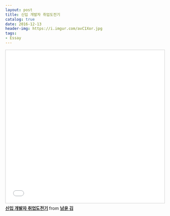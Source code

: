 ```yaml
---
layout: post
title: 신입 개발자 취업도전기
catalog: true
date: 2016-12-13
header-img: https://i.imgur.com/avC1Xor.jpg
tags: 
- Essay
---
```

 
<iframe src="//www.slideshare.net/slideshow/embed_code/key/viQSK55PAfHjGE" width="595" height="485" frameborder="0" marginwidth="0" marginheight="0" scrolling="no" style="border:1px solid #CCC; border-width:1px; margin-bottom:5px; max-width: 100%;" allowfullscreen> </iframe> <div style="margin-bottom:5px"> <strong> <a href="//www.slideshare.net/ssuser565d51/ss-61448739" title="신입 개발자 취업도전기" target="_blank">신입 개발자 취업도전기</a> </strong> from <strong><a target="_blank" href="//www.slideshare.net/ssuser565d51">남윤 김</a></strong> </div>
